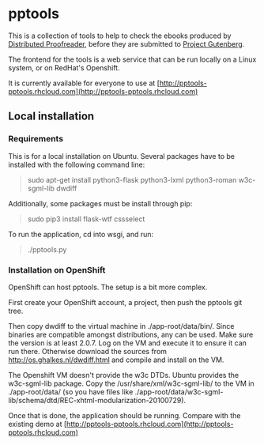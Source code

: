 # pptools

This is a collection of tools to help to check the ebooks produced by
[Distributed Proofreader](pgdp.net), before they are submitted to
[Project Gutenberg](gutenberg.org).

The frontend for the tools is a web service that can be run locally on
a Linux system, or on RedHat's Openshift.

It is currently available for everyone to use at
[http://pptools-pptools.rhcloud.com](http://pptools-pptools.rhcloud.com)


## Local installation

### Requirements

This is for a local installation on Ubuntu. Several packages have to
be installed with the following command line:

>  sudo apt-get install python3-flask python3-lxml python3-roman w3c-sgml-lib dwdiff

Additionally, some packages must be install through pip:

>  sudo pip3 install flask-wtf cssselect

To run the application, cd into wsgi, and run:

> ./pptools.py


### Installation on OpenShift

OpenShift can host pptools. The setup is a bit more complex.

First create your OpenShift account, a project, then push the pptools git tree.

Then copy dwdiff to the virtual machine in ./app-root/data/bin/. Since
binaries are compatible amongst distributions, any can be used. Make
sure the version is at least 2.0.7. Log on the VM and execute it to
ensure it can run there. Otherwise download the sources from
http://os.ghalkes.nl/dwdiff.html and compile and install on the VM.

The Openshift VM doesn't provide the w3c DTDs. Ubuntu provides the
w3c-sgml-lib package. Copy the /usr/share/xml/w3c-sgml-lib/ to the VM
in ./app-root/data/ (so you have files like
./app-root/data/w3c-sgml-lib/schema/dtd/REC-xhtml-modularization-20100729).

Once that is done, the application should be running. Compare with the
existing demo at
[http://pptools-pptools.rhcloud.com](http://pptools-pptools.rhcloud.com)
